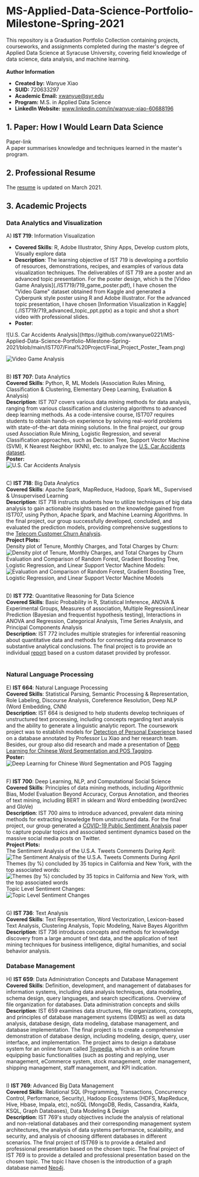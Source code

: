 # MS-Applied-Data-Science-Portfolio-Milestone-Spring-2021
This repository is a Graduation Portfolio Collection containing projects, courseworks, and assignments completed during the master's degree of Applied Data Science at Syracuse University, covering field knowledge of data science, data analysis, and machine learning.<br>
<br>
**Author Information**<br>
- **Created by:** Wanyue Xiao<br>
- **SUID:** 720633297<br>
- **Academic Email:** xwanyue@syr.edu<br>
- **Program:** M.S. in Applied Data Science<br>
- **LinkedIn Website:** www.linkedin.com/in/wanyue-xiao-60688196

## 1. Paper: How I Would Learn Data Science
Paper-link <br>
A paper summarises knowledge and techniques learned in the master's program.

## 2. Professional Resume
The [resume](./wanyuex.pdf) is updated on March 2021.

## 3. Academic Projects
### Data Analytics and Visualization
A) **IST 719**: Information Visualization <br>
<ul>
  <li> <b>Covered Skills</b>: R, Adobe Illustrator, Shiny Apps, Develop custom plots, Visually explore data </li>
  <li> <b>Description</b>: The learning objective of IST 719 is developing a portfolio of resources, demonstrations, recipes, and examples of various data visualization techniques. The deliverables of IST 719 are a poster and an advanced topic presentation. For the poster design, which is the [Video Game Analysis](./IST719/719_game_poster.pdf), I have chosen the "Video Game" dataset obtained from Kaggle and generated a Cyberpunk style poster using R and Adobe illustrator. For the advanced topic presentation, I have chosen [Information Visualization in Kaggle](./IST719/719_advanced_topic_ppt.pptx) as a topic and shot a short video with professional slides. </li>
  <li> <b>Poster</b>:</li>
</ul>
![U.S. Car Accidents Analysis](https://github.com/xwanyue0221/MS-Applied-Data-Science-Portfolio-Milestone-Spring-2021/blob/main/IST707/Final%20Project/Final_Project_Poster_Team.png)

![Video Game Analysis](https://github.com/xwanyue0221/MS-Applied-Data-Science-Portfolio-Milestone-Spring-2021/blob/main/IST719/719_game_poster.png)<br>
<br>

B) **IST 707**: Data Analytics <br>
**Covered Skills**: Python, R, ML Models (Association Rules Mining, Classification & Clustering, Elementary Deep Learning, Evaluation & Analysis) <br>
**Description**: IST 707 covers various data mining methods for data analysis, ranging from various classification and clustering algorithms to advanced deep learning methods. As a code-intensive course, IST707 requires students to obtain hands-on experience by solving real-world problems with state-of-the-art data mining solutions. In the final project, our group used Association Rule Mining, Logistic Regression, and several Classification approaches, such as Decision Tree, Support Vector Machine (SVM), K Nearest Neighbor (KNN), etc. to analyze the [U.S. Car Accidents dataset](https://github.com/xwanyue0221/MS-Applied-Data-Science-Portfolio-Milestone-Spring-2021/blob/main/IST707/Final%20Project/IST707%20Final%20Project%20Report.pdf). <br>
**Poster:** <br>
![U.S. Car Accidents Analysis](https://github.com/xwanyue0221/MS-Applied-Data-Science-Portfolio-Milestone-Spring-2021/blob/main/IST707/Final%20Project/Final_Project_Poster_Team.png)<br>
<br>

C) **IST 718**: Big Data Analytics <br>
**Covered Skills**: Apache Spark, MapReduce, Hadoop, Spark ML, Supervised & Unsupervised Learning <br>
**Description**: IST 718 instructs students how to utilize techniques of big data analysis to gain actionable insights based on the knowledge gained from IST707, using Python, Apache Spark, and Machine Learning Algorithms. In the final project, our group successfully developed, concluded, and evaluated the prediction models, providing comprehensive suggestions to the [Telecom Customer Churn Analysis](https://github.com/xwanyue0221/MS-Applied-Data-Science-Portfolio-Milestone-Spring-2021/blob/main/IST718/Final%20Project/project_proposal_grade.docx). <br>
**Project Plots:** <br>
Density plot of Tenure, Monthly Charges, and Total Charges by Churn:<br>
![Density plot of Tenure, Monthly Charges, and Total Charges by Churn](https://github.com/xwanyue0221/MS-Applied-Data-Science-Portfolio-Milestone-Spring-2021/blob/main/IST718/Final%20Project/Density%20plot%20of%20Tenure%2C%20Monthly%20Charges%2C%20and%20Total%20Charges%20by%20Churn.png)<br>
Evaluation and Comparison of Random Forest, Gradient Boosting Tree, Logistic Regression, and Linear Support Vector Machine Models:<br>
![Evaluation and Comparison of Random Forest, Gradient Boosting Tree, Logistic Regression, and Linear Support Vector Machine Models](https://github.com/xwanyue0221/MS-Applied-Data-Science-Portfolio-Milestone-Spring-2021/blob/main/IST718/Final%20Project/Evaluation%20and%20Comparison%20of%20Random%20Forest%2C%20Gradient%20Boosting%20Tree%2C%20Logistic%20Regression%2C%20and%20Linear%20Support%20Vector%20Machine%20Models.png)<br>
<br>

D) **IST 772**: Quantitative Reasoning for Data Science <br>
**Covered Skills**: Basic Probability in R, Statistical Inference, ANOVA & Experimental Groups, Measures of association, Multiple Regression/Linear Prediction (Bayesian and frequentist hypothesis testing), Interactions in ANOVA and Regression, Categorical Analysis, Time Series Analysis, and Principal Components Analysis <br>
**Description**: IST 772 includes multiple strategies for inferential reasoning about quantitative data and methods for connecting data provenance to substantive analytical conclusions. The final project is to provide an individual [report](https://github.com/xwanyue0221/MS-Applied-Data-Science-Portfolio-Milestone-Spring-2021/blob/main/IST772/Final%20Exam%20and%20Report/final_examReport.pdf) based on a custom dataset provided by professor. <br>
<br>

### Natural Language Processing
E) **IST 664**: Natural Language Processing <br>
**Covered Skills**: Statistical Parsing, Semantic Processing & Representation, Role Labeling, Discourse Analysis, Coreference Resolution, Deep NLP (Word Embedding, CNN) <br>
**Description**: IST 664 is designed to help students develop techniques of unstructured text processing, including concepts regarding text analysis and the ability to generate a linguistic analytic report. The coursework project was to establish models for [Detection of Personal Experience](https://github.com/xwanyue0221/MS-Applied-Data-Science-Portfolio-Milestone-Spring-2021/blob/main/IST%20664/Final%20Project/NLP%20Final%20Project%20Report.docx) based on a database annotated by Professor Lu Xiao and her research team. Besides, our group also did research and made a presentation of [Deep Learning for Chinese Word Segmentation and POS Tagging](https://github.com/xwanyue0221/MS-Applied-Data-Science-Portfolio-Milestone-Spring-2021/blob/main/IST%20664/Final%20Project/664_poster.pdf). <br>
**Poster:** <br>
![Deep Learning for Chinese Word Segmentation and POS Tagging](https://github.com/xwanyue0221/MS-Applied-Data-Science-Portfolio-Milestone-Spring-2021/blob/main/IST%20664/Final%20Project/664_poster.png)<br>
<br>

F) **IST 700**: Deep Learning, NLP, and Computational Social Science <br>
**Covered Skills**: Principles of data mining methods, including Algorithmic Bias, Model Evaluation Beyond Accuracy, Corpus Annotation, and theories of text mining, including BERT in sklearn and Word embedding (word2vec and GloVe) <br>
**Description**: IST 700 aims to introduce advanced, prevalent data mining methods for extracting knowledge from unstructured data. For the final project, our group generated a [COVID-19 Public Sentiment Analysis](https://github.com/xwanyue0221/MS-Applied-Data-Science-Portfolio-Milestone-Spring-2021/blob/main/IST700/Final%20Project/700_final_project.pdf) paper to capture popular topics and associated sentiment dynamics based on the massive social media posts on Twitter.<br>
**Project Plots:** <br>
The Sentiment Analysis of the U.S.A. Tweets Comments During April:<br>
![The Sentiment Analysis of the U.S.A. Tweets Comments During April](https://github.com/xwanyue0221/MS-Applied-Data-Science-Portfolio-Milestone-Spring-2021/blob/main/IST700/Final%20Project/rq1.jpg)<br>
Themes (by %) concluded by 35 topics in California and New York, with the top associated words:<br>
![Themes (by %) concluded by 35 topics in California and New York, with the top associated words](https://github.com/xwanyue0221/MS-Applied-Data-Science-Portfolio-Milestone-Spring-2021/blob/main/IST700/Final%20Project/barplot_topic_final.png)<br>
Topic Level Sentiment Changes:<br>
![Topic Level Sentiment Changes](https://github.com/xwanyue0221/MS-Applied-Data-Science-Portfolio-Milestone-Spring-2021/blob/main/IST700/Final%20Project/rq3.png)<br>
<br>

G) **IST 736**: Text Analysis <br>
**Covered Skills**: Text Representation, Word Vectorization, Lexicon-based Text Analysis, Clustering Analysis, Topic Modeling, Naive Bayes Algorithm <br>
**Description**: IST 736 introduces concepts and methods for knowledge discovery from a large amount of text data, and the application of text mining techniques for business intelligence, digital humanities, and social behavior analysis.<br>

### Database Management
H) **IST 659**: Data Administration Concepts and Database Management <br>
**Covered Skills**: Definition, development, and management of databases for information systems, including data analysis techniques, data modeling, schema design, query languages, and search specifications. Overview of file organization for databases. Data administration concepts and skills <br>
**Description**: IST 659 examines data structures, file organizations, concepts, and principles of database management systems (DBMS) as well as data analysis, database design, data modeling, database management, and database implementation. The final project is to create a comprehensive demonstration of database design, including modeling, design, query, user interface, and implementation. The project aims to design a database system for an online forum called [Toypedia](https://github.com/xwanyue0221/MS-Applied-Data-Science-Portfolio-Milestone-Spring-2021/blob/main/IST659/Project%20Implementation%20Report-1577476781000.pdf), which is an online forum equipping basic functionalities (such as posting and replying, user management, eCommerce system, stock management, order management, shipping management, staff management, and KPI indication. <br>
<br>

I) **IST 769**: Advanced Big Data Management <br>
**Covered Skills**: Relational SQL (Programming, Transactions, Concurrency Control, Performance, Security), Hadoop Ecosystems (HDFS, MapReduce, Hive, Hbase, Impala, etc), noSQL (MongoDB, Redis, Cassandra, Kakfa, KSQL, Graph Databases), Data Modeling & Design <br>
**Description**: IST 769's study objectives include the analysis of relational and non-relational databases and their corresponding management system architectures, the analysis of data systems performance, scalability, and security, and analysis of choosing different databases in different scenarios. The final project of IST769 is to provide a detailed and professional presentation based on the chosen topic. The final project of IST 769 is to provide a detailed and professional presentation based on the chosen topic. The topic I have chosen is the introduction of a graph database named [Neo4j](./IST769/xwanyue_whitpaper_Neo4j.pdf). <br>
<br>

